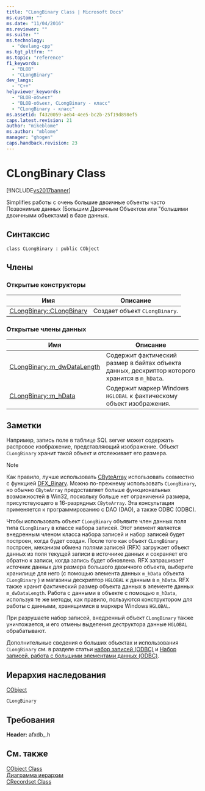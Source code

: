 ```yaml
---
title: "CLongBinary Class | Microsoft Docs"
ms.custom: ""
ms.date: "11/04/2016"
ms.reviewer: ""
ms.suite: ""
ms.technology: 
  - "devlang-cpp"
ms.tgt_pltfrm: ""
ms.topic: "reference"
f1_keywords: 
  - "BLOB"
  - "CLongBinary"
dev_langs: 
  - "C++"
helpviewer_keywords: 
  - "BLOB-объект"
  - "BLOB-объект, CLongBinary - класс"
  - "CLongBinary - класс"
ms.assetid: f4320059-aeb4-4ee5-bc2b-25f19d898ef5
caps.latest.revision: 21
author: "mikeblome"
ms.author: "mblome"
manager: "ghogen"
caps.handback.revision: 23
---
```

# CLongBinary Class
[!INCLUDE[vs2017banner](../../assembler/inline/includes/vs2017banner.md)]

Simplifies работы с очень большие двоичные объекты часто Позвонимые данных \(Большим Двоичным Объектом или "большими двоичными объектами\) в базе данных.  
  
## Синтаксис  
  
```  
class CLongBinary : public CObject  
```  
  
## Члены  
  
### Открытые конструкторы  
  
|Имя|Описание|  
|---------|--------------|  
|[CLongBinary::CLongBinary](../Topic/CLongBinary::CLongBinary.md)|Создает объект `CLongBinary`.|  
  
### Открытые члены данных  
  
|Имя|Описание|  
|---------|--------------|  
|[CLongBinary::m\_dwDataLength](../Topic/CLongBinary::m_dwDataLength.md)|Содержит фактический размер в байтах объекта данных, дескриптор которого хранится в `m_hData`.|  
|[CLongBinary::m\_hData](../Topic/CLongBinary::m_hData.md)|Содержит маркер Windows `HGLOBAL` к фактическому объект изображения.|  
  
## Заметки  
 Например, запись поле в таблице SQL server может содержать растровое изображение, представляющий изображение.  Объект `CLongBinary` хранит такой объект и отслеживает его размера.  
  
> [!NOTE]
>  Как правило, лучше использовать [CByteArray](../../mfc/reference/cbytearray-class.md) использовать совместно с функцией [DFX\_Binary](../Topic/DFX_Binary.md).  Можно по\-прежнему использовать `CLongBinary`, но обычно `CByteArray` предоставляет больше функциональных возможностей в Win32, поскольку больше нет ограничений размера, присутствующего в 16\-разрядных `CByteArray`.  Эта консультация применяется к программированию с DAO \(DAO\), а также ODBC \(ODBC\).  
  
 Чтобы использовать объект `CLongBinary` объявите член данных поля типа `CLongBinary` в классе набора записей.  Этот элемент является внедренным членом класса набора записей и набор записей будет построен, когда будет создан.  После того как объект `CLongBinary` построен, механизм обмена полями записей \(RFX\) загружает объект данных из поля текущей записи в источнике данных и сохраняет его обратно к записи, когда запись будет обновлена.  RFX запрашивает источник данных для размера большого двоичного объекта, выберите хранилище для него \(с помощью элемента данных `m_hData` объекта `CLongBinary` \) и магазины дескриптор `HGLOBAL` к данным в `m_hData`.  RFX также хранит фактический размер объекта данных в элементе данных `m_dwDataLength`.  Работа с данными в объекте с помощью `m_hData`, используя те же методы, как правило, пользуются конструктором для работы с данными, хранящимися в маркере Windows `HGLOBAL`.  
  
 При разрушаете набор записей, внедренный объект `CLongBinary` также уничтожается, и его отмены выделения деструктора данные `HGLOBAL` обрабатывают.  
  
 Дополнительные сведения о больших объектах и использования `CLongBinary` см. в разделе статьи [набор записей \(ODBC\)](../../data/odbc/recordset-odbc.md) и [Набор записей. работа с большими элементами данных \(ODBC\)](../../data/odbc/recordset-working-with-large-data-items-odbc.md).  
  
## Иерархия наследования  
 [CObject](../Topic/CObject%20Class.md)  
  
 `CLongBinary`  
  
## Требования  
 **Header:**  afxdb\_.h  
  
## См. также  
 [CObject Class](../Topic/CObject%20Class.md)   
 [Диаграмма иерархии](../../mfc/hierarchy-chart.md)   
 [CRecordset Class](../Topic/CRecordset%20Class.md)